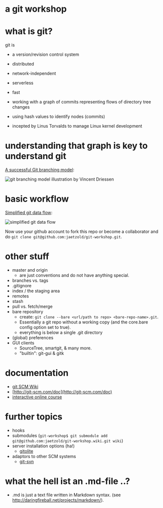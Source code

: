 a git workshop
==============

# what is git?

git is

* a version/revision control system
* distributed
* network-independent
* serverless
* fast

* working with a graph of commits representing flows of directory tree changes
* using hash values to identify nodes (commits)
* incepted by Linus Torvalds to manage Linux kernel development

# understanding that graph is key to understand git

[A successful Git branching model](http://nvie.com/archives/323 "git-flow"):

![git branching model illustration by Vincent Driessen](https://raw.github.com/wiki/jaetzold/git-workshop/resources/git-flow.png)

# basic workflow

[Simplified git data flow](http://en.wikipedia.org/wiki/File:Git_data_flow_simplified.svg):

![simplified git data flow](https://raw.github.com/wiki/jaetzold/git-workshop/resources/500px-Git_data_flow_simplified.svg.png)

Now use your github account to fork this repo or become a collaborator and do `git clone git@github.com:jaetzold/git-workshop.git`.

# other stuff

* master and origin
    * are just conventions and do not have anything special.
* branches vs. tags
* .gitignore
* index / the staging area
* remotes
* stash
* pull vs. fetch/merge
* bare repository
    * create: `git clone --bare <url/path to repo> <bare-repo-name>.git`.
    * Essentially a git repo without a working copy (and the core.bare config option set to true).
    * everything is below a single .git directory
* (global) preferences
* GUI clients
    * SourceTree, smartgit, & many more.
    * "builtin": git-gui & gitk

# documentation

* [git SCM Wiki](https://git.wiki.kernel.org/index.php/Main_Page)
* [http://git-scm.com/doc](http://git-scm.com/doc)
* [interactive online course](http://www.codeschool.com/courses/git-real)

# further topics

* hooks
* submodules (`git-workshop$ git submodule add git@github.com:jaetzold/git-workshop.wiki.git wiki`)
* server installation options (ha!)
    * [gitolite](https://github.com/sitaramc/gitolite)
* adaptors to other SCM systems
    * [git-svn](http://git-scm.com/docs/git-svn)

# what the hell ist an .md-file ..?

* .md is just a text file written in Markdown syntax. (see http://daringfireball.net/projects/markdown/).

